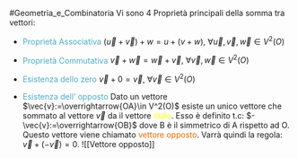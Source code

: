 #Geometria_e_Combinatoria 
Vi sono 4 Proprietà principali della somma tra vettori:

- <font color="#4bacc6">Proprietà Associativa</font>
  $(\vec{u}+\vec{v})+w = u+(v+w),\ \forall \vec{u},\vec{v},\vec{w}\in V^2(O)$ 

- <font color="#4bacc6">Proprietà Commutativa </font>
  $\vec{v}+\vec{w}=\vec{w}+\vec{v},\ \forall \vec{v},\vec{w}\in V^2(O)$

- <font color="#4bacc6">Esistenza dello zero</font>
  $\vec{v}+0=\vec{v},\  \forall \vec{v}\in V^2(O)$

- <font color="#4bacc6">Esistenza dell’ opposto</font>
  Dato un vettore $\vec{v}:=\overrightarrow{OA}\in V^2(O)$ esiste un unico vettore che sommato al vettore $\vec{v}$ da il vettore <font color="#ffff00">nullo</font>.
  Esso è definito t.c: $-\vec{v}:=\overrightarrow{OB}$ dove B è il simmetrico di A rispetto ad O.
  Questo vettore viene chiamato <font color="#e36c09">vettore opposto</font>.
  Varrà quindi la regola:
  $\vec{v}+(-\vec{v})=0$.
  ![[Vettore opposto]]